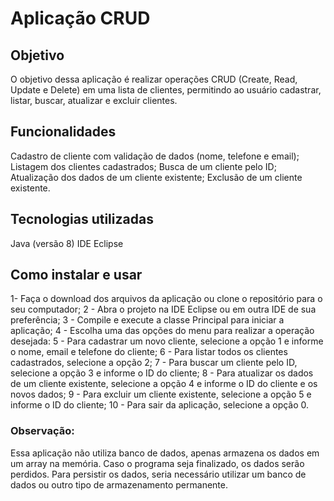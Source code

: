 # Aplicação CRUD
## Objetivo
O objetivo dessa aplicação é realizar operações CRUD (Create, Read, Update e Delete) em uma lista de clientes, permitindo ao usuário cadastrar, listar, buscar, atualizar e excluir clientes.

## Funcionalidades
Cadastro de cliente com validação de dados (nome, telefone e email);
Listagem dos clientes cadastrados;
Busca de um cliente pelo ID;
Atualização dos dados de um cliente existente;
Exclusão de um cliente existente.
## Tecnologias utilizadas
Java (versão 8)
IDE Eclipse
## Como instalar e usar
1- Faça o download dos arquivos da aplicação ou clone o repositório para o seu computador;
2 - Abra o projeto na IDE Eclipse ou em outra IDE de sua preferência;
3 - Compile e execute a classe Principal para iniciar a aplicação;
4 - Escolha uma das opções do menu para realizar a operação desejada:
5 - Para cadastrar um novo cliente, selecione a opção 1 e informe o nome, email e telefone do cliente;
6 - Para listar todos os clientes cadastrados, selecione a opção 2;
7 - Para buscar um cliente pelo ID, selecione a opção 3 e informe o ID do cliente;
8 - Para atualizar os dados de um cliente existente, selecione a opção 4 e informe o ID do cliente e os novos dados;
9 - Para excluir um cliente existente, selecione a opção 5 e informe o ID do cliente;
10 - Para sair da aplicação, selecione a opção 0.

### Observação: 
Essa aplicação não utiliza banco de dados, apenas armazena os dados em um array na memória. Caso o programa seja finalizado, os dados serão perdidos. Para persistir os dados, seria necessário utilizar um banco de dados ou outro tipo de armazenamento permanente.
